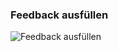 ### Feedback ausfüllen

![Feedback ausfüllen](https://github.com/srothPuzzle/FeedbackTool/blob/master/2_konzeption/images/Feedback_ausfüllen.png)
